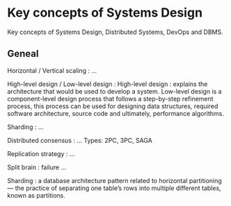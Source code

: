 # Key concepts of Systems Design

Key concepts of Systems Design, Distributed Systems, DevOps and DBMS.

<!-- [:arrow_down: Tags legend](#tags-legend) at the end of the page. -->

<!-- - []() by []() ( _:movie_camera:_ ) -->

## Geneal

Horizontal / Vertical scaling
: ...


High-level design / Low-level design
: High-level design : explains the architecture that would be used to develop a system. Low-level design is a component-level design process that follows a step-by-step refinement process, this process can be used for designing data structures, required software architecture, source code and ultimately, performance algorithms.

Sharding
: ...

Distributed consensus
: ...
Types: 2PC, 3PC, SAGA

Replication strategy
: ...

Split brain
: failure ...

Sharding
: a database architecture pattern related to horizontal partitioning — the practice of separating one table’s rows into multiple different tables, known as partitions.

<!-- ## Tags legend -->
<!-- - ( _:movie_camera:_ ) - video material -->
<!-- - ( _short_ ) - short overview -->
